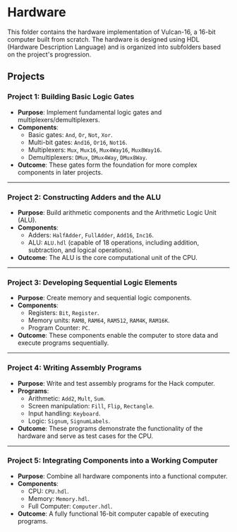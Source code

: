 # Hardware

This folder contains the hardware implementation of Vulcan-16, a 16-bit computer built from scratch. The hardware is designed using HDL (Hardware Description Language) and is organized into subfolders based on the project's progression.

## Projects

### **Project 1: Building Basic Logic Gates**
- **Purpose**: Implement fundamental logic gates and multiplexers/demultiplexers.
- **Components**:
  - Basic gates: `And`, `Or`, `Not`, `Xor`.
  - Multi-bit gates: `And16`, `Or16`, `Not16`.
  - Multiplexers: `Mux`, `Mux16`, `Mux4Way16`, `Mux8Way16`.
  - Demultiplexers: `DMux`, `DMux4Way`, `DMux8Way`.
- **Outcome**: These gates form the foundation for more complex components in later projects.

---

### **Project 2: Constructing Adders and the ALU**
- **Purpose**: Build arithmetic components and the Arithmetic Logic Unit (ALU).
- **Components**:
  - Adders: `HalfAdder`, `FullAdder`, `Add16`, `Inc16`.
  - ALU: `ALU.hdl` (capable of 18 operations, including addition, subtraction, and logical operations).
- **Outcome**: The ALU is the core computational unit of the CPU.

---

### **Project 3: Developing Sequential Logic Elements**
- **Purpose**: Create memory and sequential logic components.
- **Components**:
  - Registers: `Bit`, `Register`.
  - Memory units: `RAM8`, `RAM64`, `RAM512`, `RAM4K`, `RAM16K`.
  - Program Counter: `PC`.
- **Outcome**: These components enable the computer to store data and execute programs sequentially.

---

### **Project 4: Writing Assembly Programs**
- **Purpose**: Write and test assembly programs for the Hack computer.
- **Programs**:
  - Arithmetic: `Add2`, `Mult`, `Sum`.
  - Screen manipulation: `Fill`, `Flip`, `Rectangle`.
  - Input handling: `Keyboard`.
  - Logic: `Signum`, `SignumLabels`.
- **Outcome**: These programs demonstrate the functionality of the hardware and serve as test cases for the CPU.

---

### **Project 5: Integrating Components into a Working Computer**
- **Purpose**: Combine all hardware components into a functional computer.
- **Components**:
  - CPU: `CPU.hdl`.
  - Memory: `Memory.hdl`.
  - Full Computer: `Computer.hdl`.
- **Outcome**: A fully functional 16-bit computer capable of executing programs.